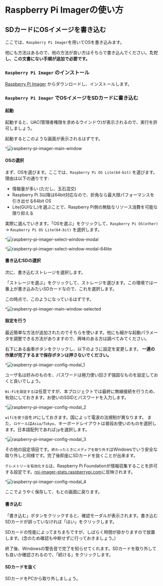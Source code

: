 # Raspberry Pi Imagerの使い方

## SDカードにOSイメージを書き込む

ここでは、`Raspberry Pi Imager`を用いてOSを書き込みます。

他にも方法はあるので、他の方法が良い方はそちらで書き込んでください。**ただし、この文書にない手順が追加で必要です。**

### `Raspberry Pi Imager` のインストール

[Raspberry Pi Imager](https://www.raspberrypi.com/software/) からダウンロードし、インストールします。

### `Raspberry Pi Imager` でOSイメージをSDカードに書き込む

#### 起動

起動すると、UAC(管理者権限を求めるウインドウ)が表示されるので、実行を許可しましょう。

起動するとこのような画面が表示されるはずです。

^![raspberry-pi-imager-main-window](images/imager/raspberry-pi-imager-main-window.png)

#### OSの選択

まず、OSを選びます。ここでは、`Raspberry Pi OS Lite(64-bit)` を選びます。理由は以下の通りです:

- 情報量が多い (ただし、玉石混交)
- Raspberry Pi 3以降は64bit対応なので、折角なら最大限パフォーマンスを引き出せる64bit OS
- Lite(GUIなし)を選ぶことで、Raspberry Pi側の無駄なリソース消費を可能な限り抑える

実際に選んでいきます。「OSを選ぶ」をクリックして、`Raspberry Pi OS(other)` -> `Raspberry Pi OS Lite(64-bit)` を選択します。


^![raspberry-pi-imager-select-window-modal](images/imager/raspberry-pi-imager-select-window-modal.png)


^![raspberry-pi-imager-select-window-modal-64lite](images/imager/raspberry-pi-imager-select-window-modal-64lite.png)

#### 書き込むSDの選択

次に、書き込むストレージを選択します。

「ストレージを選ぶ」をクリックして、ストレージを選びます。この環境では一番上が書き込みたいSDカードなので、これを選択します。

この時点で、このようになっているはずです。


^![raspberry-pi-imager-main-window-selected](images/imager/raspberry-pi-imager-main-window-selected.png)

#### 設定を行う

最近簡単な方法が追加されたのでそちらを使います。他にも細かな起動パラメータを調整できる方法がありますので、興味のある方は調べてみてください。

右下にある歯車ボタンをクリックし、以下のように設定を変更します。 **一連の作業が完了するまで保存ボタンは押さないでください。**


^![raspberry-pi-imager-config-modal_1](images/imager/raspberry-pi-imager-config-modal_1.png)

ユーザ名は好みのものを、パスワードは極力使い回さず強固なものを設定しておくと良いでしょう。

`Wi-Fiを設定する`は任意ですが、本プロジェクトでは最終に無線接続を行うため、有効にしておきます。お使いのSSIDとパスワードを入力します。

^![raspberry-pi-imager-config-modal_2](images/imager/raspberry-pi-imager-config-modal_2.png)

`wifiを使う国`を`JP`にしておきます。国によって電波の法規制が異なります。
また、`ロケール`は`Asia/Tokyo`、キーボードレイアウトは普段お使いのものを選択します。日本語配列であれば`jp`を選択します。

^![raspberry-pi-imager-config-modal_3](images/imager/raspberry-pi-imager-config-modal_3.png)

その他の設定項目です。`終わったときにメディアを取り外す`はWindowsでいう安全な取り外しと同様です。完了後即座にSDカードを抜くことが出来ます。

`テレメトリーを有効化する`は、Raspberry Pi Foundationが情報収集することを許可する設定です。[rpi-imager-stats.raspberrypi.com](https://rpi-imager-stats.raspberrypi.com/)に反映されます。

^![raspberry-pi-imager-config-modal_4](images/imager/raspberry-pi-imager-config-modal_4.png)

ここでようやく保存して、もとの画面に戻ります。


#### 書き込む

「書き込む」ボタンをクリックすると、確認モーダルが表示されます。書き込むSDカードが誤っていなければ「はい」をクリックします。

SDカードの性能によってまちまちですが、しばらく時間が掛かりますので放置します。(念のため確認も中断せずに行っておきましょう。)

終了後、Windowsの警告音で完了を知らせてくれます。SDカードを取り外しても良いか確認されるので、「続ける」をクリックします。

#### SDカードを抜く

SDカードをPCから取り外しましょう。

